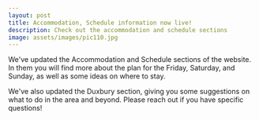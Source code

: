 ```yaml
---
layout: post
title: Accommodation, Schedule information now live!
description: Check out the accommodation and schedule sections
image: assets/images/pic110.jpg
---
```


We've updated the Accommodation and Schedule sections of the website.  In them you will find more about the plan for the Friday, Saturday, and Sunday, as well as some ideas on where to stay.

We've also updated the Duxbury section, giving you some suggestions on what to do in the area and beyond.  Please reach out if you have specific questions!

